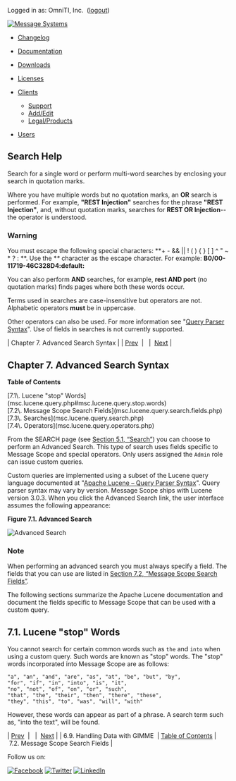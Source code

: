 Logged in as: OmniTI, Inc.  ([logout](https://support.messagesystems.com/logout.php))

[![Message Systems](https://support.messagesystems.com/images/ms-white205.png)](https://support.messagesystems.com/start.php) 

*   [Changelog](https://support.messagesystems.com/start.php?show=changelog)
*   [Documentation](https://support.messagesystems.com/docs/)
*   [Downloads](https://support.messagesystems.com/start.php)

*   [Licenses](https://support.messagesystems.com/license_summary.php)
*   <a href="">Clients</a>
    *   [Support](https://support.messagesystems.com/cs.php)
    *   [Add/Edit](https://support.messagesystems.com/edit_client.php)
    *   [Legal/Products](https://support.messagesystems.com/edit_products.php)
*   [Users](https://support.messagesystems.com/edit_customer.php)

## Search Help

Search for a single word or perform multi-word searches by enclosing your search in quotation marks.

Where you have multiple words but no quotation marks, an **OR** search is performed. For example, **"REST Injection"** searches for the phrase **"REST Injection"**, and, without quotation marks, searches for **REST OR Injection**--the operator is understood.

### Warning

You must escape the following special characters: **+ - && || ! ( ) { } [ ] ^ " ~ * ? : \**. Use the **\** character as the escape character. For example: **B0/00-11719-46C328D4\:default\:**

You can also perform **AND** searches, for example, **rest AND port** (no quotation marks) finds pages where both these words occur.

Terms used in searches are case-insensitive but operators are not. Alphabetic operators **must** be in uppercase.

Other operators can also be used. For more information see "[Query Parser Syntax](https://lucene.apache.org/core/old_versioned_docs/versions/3_0_0/queryparsersyntax.html)". Use of fields in searches is not currently supported.

| Chapter 7. Advanced Search Syntax |
| [Prev](msc.server.data.handling.php)  |   |  [Next](msc.lucene.query.search.fields.php) |

## Chapter 7. Advanced Search Syntax

**Table of Contents**

<dl class="toc">

<dt>[7.1\. Lucene "stop" Words](msc.lucene.query.php#msc.lucene.query.stop.words)</dt>

<dt>[7.2\. Message Scope Search Fields](msc.lucene.query.search.fields.php)</dt>

<dt>[7.3\. Searches](msc.lucene.query.search.php)</dt>

<dt>[7.4\. Operators](msc.lucene.query.operators.php)</dt>

</dl>

From the SEARCH page (see [Section 5.1, “Search”](msc.ui.php#msc.ui.search "5.1. Search")) you can choose to perform an Advanced Search. This type of search uses fields specific to Message Scope and special operators. Only users assigned the `Admin` role can issue custom queries.

Custom queries are implemented using a subset of the Lucene query language documented at "[Apache Lucene – Query Parser Syntax](http://lucene.apache.org/core/old_versioned_docs/versions/2_9_1/queryparsersyntax.html)". Query parser syntax may vary by version. Message Scope ships with Lucene version 3.0.3\. When you click the Advanced Search link, the user interface assumes the following appearance:

<a name="figure_custom_query"></a>

**Figure 7.1. Advanced Search**

![Advanced Search](images/custom_query.jpg)

### Note

When performing an advanced search you must always specify a field. The fields that you can use are listed in [Section 7.2, “Message Scope Search Fields”](msc.lucene.query.search.fields.php "7.2. Message Scope Search Fields").

The following sections summarize the Apache Lucene documentation and document the fields specific to Message Scope that can be used with a custom query.

## 7.1. Lucene "stop" Words

You cannot search for certain common words such as `the` and `into` when using a custom query. Such words are known as "stop" words. The "stop" words incorporated into Message Scope are as follows:

```
"a", "an", "and", "are", "as", "at", "be", "but", "by",
"for", "if", "in", "into", "is", "it",
"no", "not", "of", "on", "or", "such",
"that", "the", "their", "then", "there", "these",
"they", "this", "to", "was", "will", "with"
```

However, these words can appear as part of a phrase. A search term such as, "into the text", will be found.

| [Prev](msc.server.data.handling.php)  |   |  [Next](msc.lucene.query.search.fields.php) |
| 6.9. Handling Data with GIMME  | [Table of Contents](index.php) |  7.2. Message Scope Search Fields |

Follow us on:

[![Facebook](https://support.messagesystems.com/images/icon-facebook.png)](http://www.facebook.com/messagesystems) [![Twitter](https://support.messagesystems.com/images/icon-twitter.png)](http://twitter.com/#!/MessageSystems) [![LinkedIn](https://support.messagesystems.com/images/icon-linkedin.png)](http://www.linkedin.com/company/message-systems)